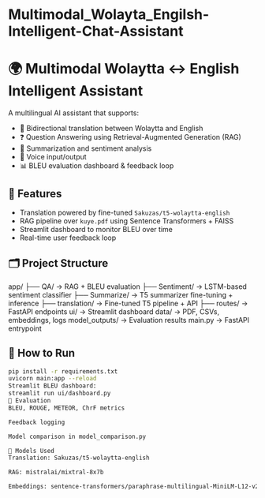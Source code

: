 # Multimodal_Wolayta_Engilsh-Intelligent-Chat-Assistant
# 🌍 Multimodal Wolaytta ↔ English Intelligent Assistant

A multilingual AI assistant that supports:
- 🔄 Bidirectional translation between Wolaytta and English
- ❓ Question Answering using Retrieval-Augmented Generation (RAG)
- 📝 Summarization and sentiment analysis
- 🎤 Voice input/output
- 📊 BLEU evaluation dashboard & feedback loop

## 🚀 Features
- Translation powered by fine-tuned `Sakuzas/t5-wolaytta-english`
- RAG pipeline over `kuye.pdf` using Sentence Transformers + FAISS
- Streamlit dashboard to monitor BLEU over time
- Real-time user feedback loop

## 🗂️ Project Structure

app/
├── QA/ → RAG + BLEU evaluation
├── Sentiment/ → LSTM-based sentiment classifier
├── Summarize/ → T5 summarizer fine-tuning + inference
├── translation/ → Fine-tuned T5 pipeline + API
├── routes/ → FastAPI endpoints
ui/ → Streamlit dashboard
data/ → PDF, CSVs, embeddings, logs
model_outputs/ → Evaluation results
main.py → FastAPI entrypoint

## 🔧 How to Run

```bash
pip install -r requirements.txt
uvicorn main:app --reload
Streamlit BLEU dashboard:
streamlit run ui/dashboard.py
🧪 Evaluation
BLEU, ROUGE, METEOR, ChrF metrics

Feedback logging

Model comparison in model_comparison.py

🧠 Models Used
Translation: Sakuzas/t5-wolaytta-english

RAG: mistralai/mixtral-8x7b

Embeddings: sentence-transformers/paraphrase-multilingual-MiniLM-L12-v2





